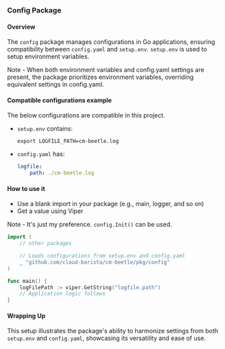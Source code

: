 ### Config Package

#### Overview
The `config` package manages configurations in Go applications,
ensuring compatibility between `config.yaml` and `setup.env`. 
`setup.env` is used to setup environment variables.

Note - When both environment variables and config.yaml settings are present,
the package prioritizes environment variables, overriding equivalent settings in config.yaml.

#### Compatible configurations example

The below configurations are compatible in this project.

- `setup.env` contains:
    ```
    export LOGFILE_PATH=cm-beetle.log
    ```

- `config.yaml` has:
    ```yaml
    logfile:
        path: ./cm-beetle.log
    ```

#### How to use it

- Use a blank import in your package (e.g., main, logger, and so on)
- Get a value using Viper

Note - It's just my preference. `config.Init()` can be used.

```go
import (
    // other packages

    // Loads configurations from setup.env and config.yaml
    _ "github.com/cloud-barista/cm-beetle/pkg/config"
)

func main() {
    logFilePath := viper.GetString("logfile.path")
    // Application logic follows
}
```

#### Wrapping Up

This setup illustrates the package's ability to harmonize settings from both `setup.env` and `config.yaml`,
showcasing its versatility and ease of use.
